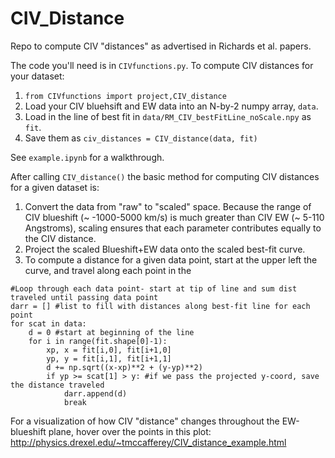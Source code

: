 # CIV_Distance
Repo to compute CIV "distances" as advertised in Richards et al. papers.

The code you'll need is in ``CIVfunctions.py``.  To compute CIV distances for your dataset:

1) ``from CIVfunctions import project,CIV_distance``
2) Load your CIV bluehsift and EW data into an N-by-2 numpy array, ``data``.
3) Load in the line of best fit in ``data/RM_CIV_bestFitLine_noScale.npy`` as ``fit``.
4) Save them as ``civ_distances = CIV_distance(data, fit)``

See ``example.ipynb`` for a walkthrough.

After calling ``CIV_distance()`` the basic method for computing CIV distances for a given dataset is:

1) Convert the data from "raw" to "scaled" space.  Because the range of CIV blueshift (~ -1000-5000 km/s) is much greater than CIV EW (~ 5-110 Angstroms), scaling ensures that each parameter contributes equally to the CIV distance.
2) Project the scaled Blueshift+EW data onto the scaled best-fit curve.
3) To compute a distance for a given data point, start at the upper left the curve, and travel along each point in the 
```
#Loop through each data point- start at tip of line and sum dist traveled until passing data point
darr = [] #list to fill with distances along best-fit line for each point
for scat in data:
    d = 0 #start at beginning of the line
    for i in range(fit.shape[0]-1):
        xp, x = fit[i,0], fit[i+1,0]
        yp, y = fit[i,1], fit[i+1,1] 
        d += np.sqrt((x-xp)**2 + (y-yp)**2)
        if yp >= scat[1] > y: #if we pass the projected y-coord, save the distance traveled
            darr.append(d)
            break
```

For a visualization of how CIV "distance" changes throughout the EW-blueshift plane, hover over the points in this plot: http://physics.drexel.edu/~tmccafferey/CIV_distance_example.html
